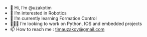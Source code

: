 - 👋 Hi, I’m @uzakotim
- 👀 I’m interested in Robotics
- 🌱 I’m currently learning Formation Control
- 🧙🏼‍♂️ I’m looking to work on Python, IOS and embedded projects
- 📫 How to reach me : timauzakov@gmail.com

<!---
uzakotim/uzakotim is a ✨ special ✨ repository because its `README.md` (this file) appears on your GitHub profile.
You can click the Preview link to take a look at your changes.
--->

